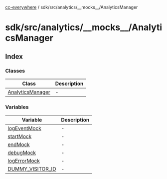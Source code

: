 [cc-everywhere](../../../../../index.md) / sdk/src/analytics/\_\_mocks\_\_/AnalyticsManager

# sdk/src/analytics/\_\_mocks\_\_/AnalyticsManager

## Index

### Classes

| Class | Description |
| ------ | ------ |
| [AnalyticsManager](classes/AnalyticsManager.md) | - |

### Variables

| Variable | Description |
| ------ | ------ |
| [logEventMock](variables/logEventMock.md) | - |
| [startMock](variables/startMock.md) | - |
| [endMock](variables/endMock.md) | - |
| [debugMock](variables/debugMock.md) | - |
| [logErrorMock](variables/logErrorMock.md) | - |
| [DUMMY\_VISITOR\_ID](variables/DUMMY_VISITOR_ID.md) | - |
